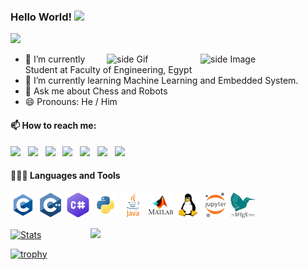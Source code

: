   ### Hello World!  <img src="https://github.com/sciencepal/sciencepal/blob/master/assets/Hi.gif" width="29px">
  ![](https://komarev.com/ghpvc/?username=M0hamed-Eid&label=Profile%20Visits&color=blue&style=for-the-badge)
  
<img src="https://github.com/sciencepal/sciencepal/blob/master/assets/life_balance.gif" alt="side Image" align="right" width="200" height="auto" />
<a href="https://ko-fi.com/sciencepal"> <img src="https://media3.giphy.com/media/ZEB6yFbLnhyQf7g3hn/giphy.gif" alt="side Gif" align="right" width="150" height="auto"/> </a>
  
  - 🔭 I’m currently Student at Faculty of Engineering, Egypt
  - 🌱 I’m currently learning Machine Learning and Embedded System.
  - 💬 Ask me about Chess and Robots
  - 😄 Pronouns: He / Him
  
  #### 📫 How to reach me:
  
[<img src="https://img.icons8.com/fluent/48/000000/gmail.png" width="3.5%"/>](mailto:mohammedeidabdelmeguid@gmail.com) &nbsp; [<img src="https://img.icons8.com/color/48/000000/linkedin.png" width="3.5%"/>](https://www.linkedin.com/in/mohammed-eid-abdelmeguid) &nbsp; [<img src="https://img.icons8.com/fluent/48/000000/facebook-new.png" width="3.5%"/>](https://www.facebook.com/MohammedEidAbdelmeguid?mibextid=ZbWKwL) &nbsp; [<img src="https://img.icons8.com/color/48/000000/telegram-app--v5.png" width="3.5%"/>](https://t.me/MohammedEidAbdelmeguid) &nbsp; [<img src="https://github.com/sciencepal/sciencepal/blob/master/assets/discord-round.svg" width="3.5%"/>](https://discordapp.com/users/m0hammed_eid) &nbsp; [<img src="https://img.icons8.com/color/48/000000/twitter.png" width="3.5%"/>](https://twitter.com/Muhammad_Eid_?t=mmsKv0c66OLzkVm-CxVQVQ&s=09) &nbsp; [<img src="https://img.icons8.com/color/48/000000/whatsapp.png" width="3.5%"/>]( https://wa.me/+201210649832)


  
  #### 👨🏻‍💻 Languages and Tools <br />
<code><img height="40" src="https://raw.githubusercontent.com/github/explore/master/topics/c/c.png"></code>
<code><img height="40" src="https://raw.githubusercontent.com/github/explore/master/topics/cpp/cpp.png"></code>
<code><img height="40" src="https://raw.githubusercontent.com/github/explore/master/topics/csharp/csharp.png"></code>
<code><img height="40" src="https://raw.githubusercontent.com/github/explore/master/topics/python/python.png"></code>
<code><img height="40" src="https://raw.githubusercontent.com/github/explore/master/topics/java/java.png"></code>
<code><img height="40" src="https://raw.githubusercontent.com/github/explore/master/topics/matlab/matlab.png"></code>
<code><img height="40" src="https://raw.githubusercontent.com/github/explore/master/topics/linux/linux.png"></code>
<code><img height="40" src="https://raw.githubusercontent.com/github/explore/master/topics/jupyter-notebook/jupyter-notebook.png"></code>
<code><img height="40" src="https://raw.githubusercontent.com/github/explore/master/topics/latex/latex.png"></code>


  
  [![Stats](https://github-readme-stats.vercel.app/api?username=M0hamed-Eid&show_icons=true&theme=radical)](https://github-readme-stats.vercel.app/api?username=M0hamed-Eid&show_icons=true&theme=radical)&nbsp; &nbsp; &nbsp; &nbsp; &nbsp; &nbsp; &nbsp; &nbsp; &nbsp; &nbsp; <img src="https://github.com/sciencepal/sciencepal/blob/master/assets/saved.gif" width="195">
  
  [![trophy](https://github-profile-trophy.vercel.app/?username=M0hamed-Eid&theme=juicyfresh&no-frame=true&row=1&&margin-w=20&no-bg=true)](https://github-profile-trophy.vercel.app/?username=M0hamed-Eid&theme=juicyfresh&no-frame=true&row=1&&margin-w=20&no-bg=true)
  
